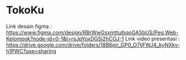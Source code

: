 # TokoKu

Link desain figma : https://www.figma.com/design/RBrWwGsxmttuibqoGASbUS/Peg.Web-Kelompok?node-id=0-1&t=rsJpYoxDGSi2hCOJ-1
Link video presentasi : https://drive.google.com/drive/folders/18B6pir_GP0_O7IjFWJ4_kyNXkv-h1PWC?usp=sharing
